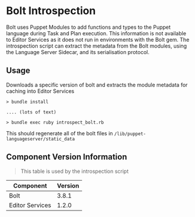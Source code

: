 # Bolt Introspection

Bolt uses Puppet Modules to add functions and types to the Puppet language during Task and Plan execution.  This information is not available to Editor Services as it does not run in environments with the Bolt gem.  The introspection script can extract the metadata from the Bolt modules, using the Language Server Sidecar, and its serialisation protocol.

## Usage

Downloads a specific version of bolt and extracts the module metadata for caching into Editor Services

``` text
> bundle install

.... (lots of text)

> bundle exec ruby introspect_bolt.rb
```

This should regenerate all of the bolt files in `/lib/puppet-languageserver/static_data`

## Component Version Information

> This table is used by the introspection script

| Component       | Version |
| --------------- | ------- |
| Bolt            | 3.8.1   |
| Editor Services | 1.2.0   |
